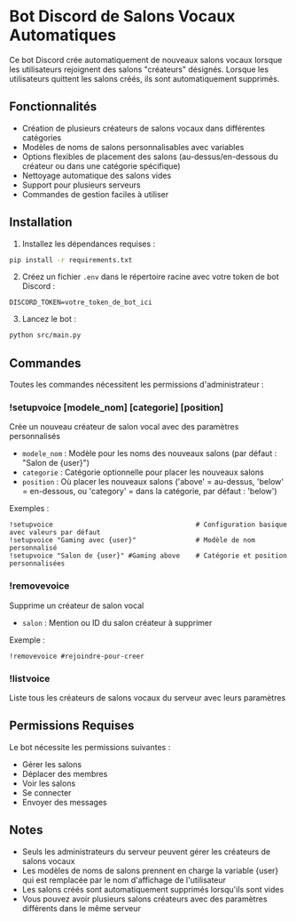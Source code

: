 # Bot Discord de Salons Vocaux Automatiques

Ce bot Discord crée automatiquement de nouveaux salons vocaux lorsque les utilisateurs rejoignent des salons "créateurs" désignés. Lorsque les utilisateurs quittent les salons créés, ils sont automatiquement supprimés.

## Fonctionnalités

- Création de plusieurs créateurs de salons vocaux dans différentes catégories
- Modèles de noms de salons personnalisables avec variables
- Options flexibles de placement des salons (au-dessus/en-dessous du créateur ou dans une catégorie spécifique)
- Nettoyage automatique des salons vides
- Support pour plusieurs serveurs
- Commandes de gestion faciles à utiliser

## Installation

1. Installez les dépendances requises :
```bash
pip install -r requirements.txt
```

2. Créez un fichier `.env` dans le répertoire racine avec votre token de bot Discord :
```
DISCORD_TOKEN=votre_token_de_bot_ici
```

3. Lancez le bot :
```bash
python src/main.py
```

## Commandes

Toutes les commandes nécessitent les permissions d'administrateur :

### !setupvoice [modele_nom] [categorie] [position]
Crée un nouveau créateur de salon vocal avec des paramètres personnalisés
- `modele_nom` : Modèle pour les noms des nouveaux salons (par défaut : "Salon de {user}")
- `categorie` : Catégorie optionnelle pour placer les nouveaux salons
- `position` : Où placer les nouveaux salons ('above' = au-dessus, 'below' = en-dessous, ou 'category' = dans la catégorie, par défaut : 'below')

Exemples :
```
!setupvoice                                    # Configuration basique avec valeurs par défaut
!setupvoice "Gaming avec {user}"               # Modèle de nom personnalisé
!setupvoice "Salon de {user}" #Gaming above    # Catégorie et position personnalisées
```

### !removevoice <salon>
Supprime un créateur de salon vocal
- `salon` : Mention ou ID du salon créateur à supprimer

Exemple :
```
!removevoice #rejoindre-pour-creer
```

### !listvoice
Liste tous les créateurs de salons vocaux du serveur avec leurs paramètres

## Permissions Requises

Le bot nécessite les permissions suivantes :
- Gérer les salons
- Déplacer des membres
- Voir les salons
- Se connecter
- Envoyer des messages

## Notes

- Seuls les administrateurs du serveur peuvent gérer les créateurs de salons vocaux
- Les modèles de noms de salons prennent en charge la variable {user} qui est remplacée par le nom d'affichage de l'utilisateur
- Les salons créés sont automatiquement supprimés lorsqu'ils sont vides
- Vous pouvez avoir plusieurs salons créateurs avec des paramètres différents dans le même serveur